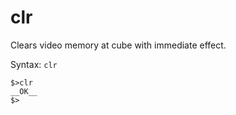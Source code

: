 # clr

Clears video memory at cube with immediate effect.

Syntax: `clr`

```
$>clr
__OK__
$>
```



